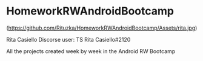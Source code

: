 # HomeworkRWAndroidBootcamp
(https://github.com/Rituzka/HomeworkRWAndroidBootcamp/Assets/rita.jpg)

Rita Casiello
Discorse user: TS Rita Casiello#2120


All the projects created week by week in the Android RW Bootcamp
